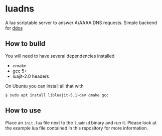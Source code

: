 # luadns

A lua scriptable server to answer A/AAAA DNS requests. Simple backend for [ddos](https://github.com/spacekookie/ddos)


## How to build

You will need to have several dependencies installed

 - cmake
 - gcc 5+
 - luajit-2.0 headers

On Ubuntu you can install all that with

```
$ sudo apt install libluajit-5.1-dev cmake gcc
```

## How to use

Place an `init.lua` file next to the `luadnsd` binary and run it. Please look at the example lua file contained in this repository for more information.
